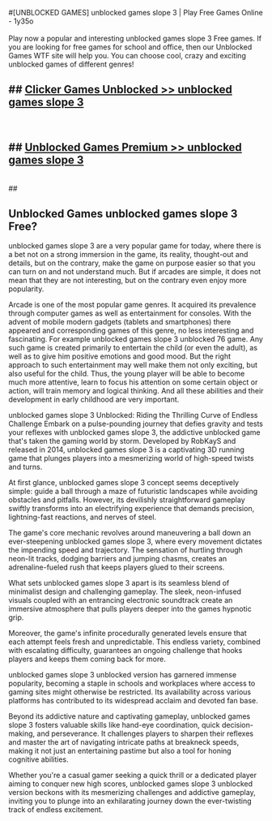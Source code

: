 #[UNBLOCKED GAMES] unblocked games slope 3 | Play Free Games Online - 1y35o <br>
<br>
Play now a popular and interesting unblocked games slope 3 Free games. If you are looking for free games for school and office, then our Unblocked Games WTF site will help you. You can choose cool, crazy and exciting unblocked games of different genres!


## ##  [Clicker Games Unblocked >> unblocked games slope 3](http://freeplayer.one?title=unblocked_games_slope_3&ref=22)
  <br>

##  ## [Unblocked Games Premium >> unblocked games slope 3](http://freeplayer.one?title=unblocked_games_slope_3&ref=22)
  <br>
  ##



## Unblocked Games unblocked games slope 3 Free?

unblocked games slope 3 are a very popular game for today, where there is a bet not on a strong immersion in the game, its reality, thought-out and details, but on the contrary, make the game on purpose easier so that you can turn on and not understand much. But if arcades are simple, it does not mean that they are not interesting, but on the contrary even enjoy more popularity.

Arcade is one of the most popular game genres. It acquired its prevalence through computer games as well as entertainment for consoles. With the advent of mobile modern gadgets (tablets and smartphones) there appeared and corresponding games of this genre, no less interesting and fascinating. For example unblocked games slope 3 unblocked 76 game. Any such game is created primarily to entertain the child (or even the adult), as well as to give him positive emotions and good mood. But the right approach to such entertainment may well make them not only exciting, but also useful for the child. Thus, the young player will be able to become much more attentive, learn to focus his attention on some certain object or action, will train memory and logical thinking. And all these abilities and their development in early childhood are very important.

unblocked games slope 3 Unblocked: Riding the Thrilling Curve of Endless Challenge
Embark on a pulse-pounding journey that defies gravity and tests your reflexes with unblocked games slope 3, the addictive unblocked game that's taken the gaming world by storm. Developed by RobKayS and released in 2014, unblocked games slope 3 is a captivating 3D running game that plunges players into a mesmerizing world of high-speed twists and turns.

At first glance, unblocked games slope 3 concept seems deceptively simple: guide a ball through a maze of futuristic landscapes while avoiding obstacles and pitfalls. However, its devilishly straightforward gameplay swiftly transforms into an electrifying experience that demands precision, lightning-fast reactions, and nerves of steel.

The game's core mechanic revolves around maneuvering a ball down an ever-steepening unblocked games slope 3, where every movement dictates the impending speed and trajectory. The sensation of hurtling through neon-lit tracks, dodging barriers and jumping chasms, creates an adrenaline-fueled rush that keeps players glued to their screens.

What sets unblocked games slope 3 apart is its seamless blend of minimalist design and challenging gameplay. The sleek, neon-infused visuals coupled with an entrancing electronic soundtrack create an immersive atmosphere that pulls players deeper into the games hypnotic grip.

Moreover, the game's infinite procedurally generated levels ensure that each attempt feels fresh and unpredictable. This endless variety, combined with escalating difficulty, guarantees an ongoing challenge that hooks players and keeps them coming back for more.

unblocked games slope 3 unblocked version has garnered immense popularity, becoming a staple in schools and workplaces where access to gaming sites might otherwise be restricted. Its availability across various platforms has contributed to its widespread acclaim and devoted fan base.

Beyond its addictive nature and captivating gameplay, unblocked games slope 3 fosters valuable skills like hand-eye coordination, quick decision-making, and perseverance. It challenges players to sharpen their reflexes and master the art of navigating intricate paths at breakneck speeds, making it not just an entertaining pastime but also a tool for honing cognitive abilities.

Whether you're a casual gamer seeking a quick thrill or a dedicated player aiming to conquer new high scores, unblocked games slope 3 unblocked version beckons with its mesmerizing challenges and addictive gameplay, inviting you to plunge into an exhilarating journey down the ever-twisting track of endless excitement.